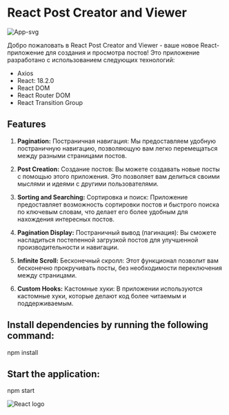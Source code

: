# React Post Creator and Viewer

![App-svg](./src/assets/Запись%20экрана%202023-10-05%20в%2020.59.24.gif)

Добро пожаловать в React Post Creator and Viewer - ваше новое React-приложение для создания и просмотра постов! Это приложение разработано с использованием следующих технологий:

- Axios
- React: 18.2.0
- React DOM
- React Router DOM
- React Transition Group

## Features

1. **Pagination:** Постраничная навигация: Мы предоставляем удобную постраничную навигацию, позволяющую вам легко перемещаться между разными страницами постов.

2. **Post Creation:** Создание постов: Вы можете создавать новые посты с помощью этого приложения. Это позволяет вам делиться своими мыслями и идеями с другими пользователями.

3. **Sorting and Searching:** Сортировка и поиск: Приложение предоставляет возможность сортировки постов и быстрого поиска по ключевым словам, что делает его более удобным для нахождения интересных постов.

4. **Pagination Display:** Постраничный вывод (пагинация): Вы сможете насладиться постепенной загрузкой постов для улучшенной производительности и навигации.

5. **Infinite Scroll:** Бесконечный скролл: Этот функционал позволит вам бесконечно прокручивать посты, без необходимости переключения между страницами.

6. **Custom Hooks:** Кастомные хуки: В приложении используются кастомные хуки, которые делают код более читаемым и поддерживаемым.


## Install dependencies by running the following command:

npm install


## Start the application:

npm start


![React logo](https://upload.wikimedia.org/wikipedia/commons/thumb/a/a7/React-icon.svg/800px-React-icon.svg.png)
